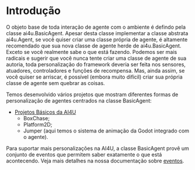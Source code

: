 # Introdução

O objeto base de toda interação de agente com o ambiente é defindo pela classe ai4u.BasicAgent. Apesar desta classe implementar a classe abstrata ai4u.Agent, se você quiser criar uma classe própria de agente, é altamente recomendado que sua nova classe de agente herde de ai4u.BasicAgent. Exceto se você realmente sabe o que está fazendo. Podemos ser mais radicais e sugerir que você nunca tente criar uma classe de agente de sua autoria, toda personalização do framework deveria ser feita nos sensores, atuadores, controladores e funções de recompensa. Mas, ainda assim, se você quiser se arriscar, é possível (embora muito difícil) criar sua própria classe de agente sem quebrar as coisas. 

Temos desenvolvido vários projetos que mostram diferentes formas de personalização de agentes centrados na classe BasicAgent:

* [Projetos Básicos da AI4U](https://github.com/gilzamir18/ai4u_demo_projects)
    * BoxChase;
    * Platform2D;
    * Jumper (aqui temos o sistema de animação da Godot integrado com o agente).


Para suportar mais personalizações na AI4U, a classe BasicAgent provê um conjunto de eventos que permitem saber exatamente o que está acontecendo. Veja mais detalhes na nossa documentação sobre [eventos](eventsPTBR.md).